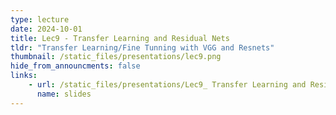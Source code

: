 ```yaml
---
type: lecture
date: 2024-10-01
title: Lec9 - Transfer Learning and Residual Nets
tldr: "Transfer Learning/Fine Tunning with VGG and Resnets"
thumbnail: /static_files/presentations/lec9.png
hide_from_announcments: false
links:
    - url: /static_files/presentations/Lec9_ Transfer Learning and Residual Nets.pdf
      name: slides
---
```

